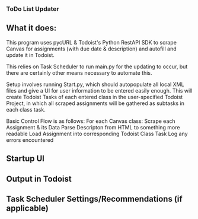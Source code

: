 ### ToDo List Updater

## What it does:

This program uses pycURL & Todoist's Python RestAPI SDK to scrape Canvas for assignments (with due date & description) and autofill and update it in Todoist. 

This relies on Task Scheduler to run main.py for the updating to occur, but there are certainly other means necessary to automate this.

Setup involves running Start.py, which should autopopulate all local XML files and give a UI for user information to be entered easily enough. This will create Todoist Tasks of each entered class in the user-specified Todoist Project, in which all scraped assignments will be gathered as subtasks in each class task.

Basic Control Flow is as follows:
For each Canvas class:
    Scrape each Assignment & its Data
    Parse Descripton from HTML to something more readable
    Load Assignment into corresponding Todoist Class Task
    Log any errors encountered


## Startup UI

## Output in Todoist

## Task Scheduler Settings/Recommendations (if applicable)